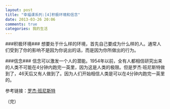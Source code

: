 ```yaml
---
layout: post
title: "幸福课系列:[4]积极环境和信念"
date: 2013-03-26 20:06
comments: true
categories: 我的生活
---
```

###积极环境###
想要处于什么样的环境，首先自己要成为什么样的人。通常人们受到了你的影响不是因为你说出的话，而是因为你所做出的行为。

###信念###
信念可以激发一个人的潜能。1954年以前，全有人都相信研究出来的人类不可能在4分钟内跑完一英里，因为这是人类的极限。但是罗杰·班尼斯特做到了，46天后又有人做到了。因为人们开始相信人类是可以在4分钟内跑完一英里的。

参考链接：[罗杰·班尼斯特](http://zh.wikipedia.org/wiki/%E7%BD%97%E6%9D%B0%C2%B7%E7%8F%AD%E5%B0%BC%E6%96%AF%E7%89%B9)

（完）
